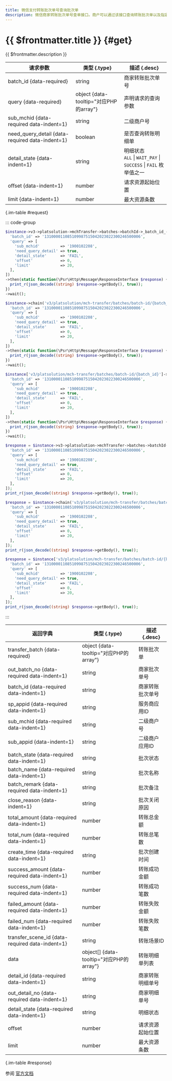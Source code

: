 ```yaml
---
title: 微信支付转账批次单号查询批次单
description: 微信商家转账批次单号查单接口。商户可以通过该接口查询转账批次单以及指定状态的转账明细单。返回消息中包含微信批次单号、批次状态、批次类型、转账总金额、转账总笔数、成功金额、失败金额等信息。
---
```


# {{ $frontmatter.title }} {#get}

{{ $frontmatter.description }}

| 请求参数 | 类型 {.type} | 描述 {.desc}
| --- | --- | ---
| batch_id {data-required} | string | 商家转账批次单号
| query {data-required} | object {data-tooltip="对应PHP的array"} | 声明请求的查询参数
| sub_mchid {data-required data-indent=1} | string | 二级商户号
| need_query_detail {data-required data-indent=1} | boolean | 是否查询转账明细单
| detail_state {data-indent=1} | string | 明细状态<br/>`ALL` \| `WAIT_PAY` \| `SUCCESS` \| `FAIL` 枚举值之一
| offset {data-indent=1} | number | 请求资源起始位置
| limit {data-indent=1} | number | 最大资源条数

{.im-table #request}

::: code-group

```php [异步纯链式]
$instance->v3->platsolution->mchTransfer->batches->batchId->_batch_id_->getAsync([
  'batch_id' => '131000011085109987515042023022300246500006',
  'query' => [
    'sub_mchid'         => '1900102208',
    'need_query_detail' => true,
    'detail_state'      => 'FAIL',
    'offset'            => 0,
    'limit'             => 20,
  ],
])
->then(static function(\Psr\Http\Message\ResponseInterface $response) {
  print_r(json_decode((string) $response->getBody(), true));
})
->wait();
```

```php [异步声明式]
$instance->chain('v3/platsolution/mch-transfer/batches/batch-id/{batch_id}')->getAsync([
  'batch_id' => '131000011085109987515042023022300246500006',
  'query' => [
    'sub_mchid'         => '1900102208',
    'need_query_detail' => true,
    'detail_state'      => 'FAIL',
    'offset'            => 0,
    'limit'             => 20,
  ],
])
->then(static function(\Psr\Http\Message\ResponseInterface $response) {
  print_r(json_decode((string) $response->getBody(), true));
})
->wait();
```

```php [异步属性式]
$instance['v3/platsolution/mch-transfer/batches/batch-id/{batch_id}']->getAsync([
  'batch_id' => '131000011085109987515042023022300246500006',
  'query' => [
    'sub_mchid'         => '1900102208',
    'need_query_detail' => true,
    'detail_state'      => 'FAIL',
    'offset'            => 0,
    'limit'             => 20,
  ],
])
->then(static function(\Psr\Http\Message\ResponseInterface $response) {
  print_r(json_decode((string) $response->getBody(), true));
})
->wait();
```

```php [同步纯链式]
$response = $instance->v3->platsolution->mchTransfer->batches->batchId->_batch_id_->get([
  'batch_id' => '131000011085109987515042023022300246500006',
  'query' => [
    'sub_mchid'         => '1900102208',
    'need_query_detail' => true,
    'detail_state'      => 'FAIL',
    'offset'            => 0,
    'limit'             => 20,
  ],
]);
print_r(json_decode((string) $response->getBody(), true));
```

```php [同步声明式]
$response = $instance->chain('v3/platsolution/mch-transfer/batches/batch-id/{batch_id}')->get([
  'batch_id' => '131000011085109987515042023022300246500006',
  'query' => [
    'sub_mchid'         => '1900102208',
    'need_query_detail' => true,
    'detail_state'      => 'FAIL',
    'offset'            => 0,
    'limit'             => 20,
  ],
]);
print_r(json_decode((string) $response->getBody(), true));
```

```php [同步属性式]
$response = $instance['v3/platsolution/mch-transfer/batches/batch-id/{batch_id}']->get([
  'batch_id' => '131000011085109987515042023022300246500006',
  'query' => [
    'sub_mchid'         => '1900102208',
    'need_query_detail' => true,
    'detail_state'      => 'FAIL',
    'offset'            => 0,
    'limit'             => 20,
  ],
]);
print_r(json_decode((string) $response->getBody(), true));
```

:::

| 返回字典 | 类型 {.type} | 描述 {.desc}
| --- | --- | ---
| transfer_batch {data-required} | object {data-tooltip="对应PHP的array"} | 转账批次单
| out_batch_no {data-required data-indent=1} | string | 商家批次单号
| batch_id {data-required data-indent=1} | string | 商家转账批次单号
| sp_appid {data-required data-indent=1} | string | 服务商应用ID
| sub_mchid {data-required data-indent=1} | string | 二级商户号
| sub_appid {data-indent=1} | string | 二级商户应用ID
| batch_state {data-required data-indent=1} | string | 批次状态
| batch_name {data-required data-indent=1} | string | 批次名称
| batch_remark {data-required data-indent=1} | string | 批次备注
| close_reason {data-indent=1} | string | 批次关闭原因
| total_amount {data-required data-indent=1} | number | 转账总金额
| total_num {data-required data-indent=1} | number | 转账总笔数
| create_time {data-required data-indent=1} | string | 批次创建时间
| success_amount {data-required data-indent=1} | number | 转账成功金额
| success_num {data-required data-indent=1} | number | 转账成功笔数
| failed_amount {data-required data-indent=1} | number | 转账失败金额
| failed_num {data-required data-indent=1} | number | 转账失败笔数
| transfer_scene_id {data-required data-indent=1} | string | 转账场景ID
| data | object[] {data-tooltip="对应PHP的array"} | 转账明细单列表
| detail_id {data-required data-indent=1} | string | 商家转账明细单号
| out_detail_no {data-required data-indent=1} | string | 商家明细单号
| detail_state {data-required data-indent=1} | string | 明细状态
| offset | number | 请求资源起始位置
| limit | number | 最大资源条数

{.im-table #response}

参阅 [官方文档](https://pay.weixin.qq.com/docs/partner/apis/platsolution-mch-transfer/transfer-batch/transfer-batch-get-by-id.html)
